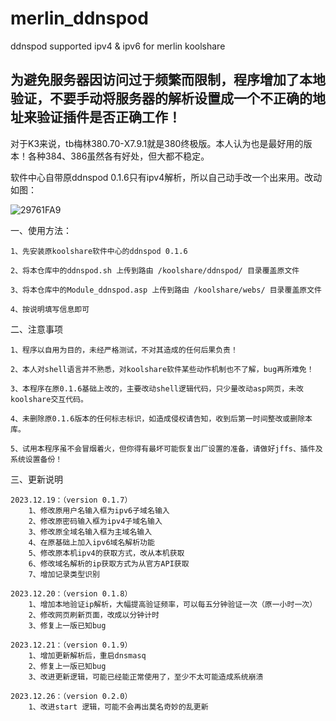 # merlin_ddnspod

ddnspod supported ipv4 & ipv6 for merlin koolshare

## 为避免服务器因访问过于频繁而限制，程序增加了本地验证，不要手动将服务器的解析设置成一个不正确的地址来验证插件是否正确工作！

对于K3来说，tb梅林380.70-X7.9.1就是380终极版。本人认为也是最好用的版本！各种384、386虽然各有好处，但大都不稳定。

软件中心自带原ddnspod 0.1.6只有ipv4解析，所以自己动手改一个出来用。改动如图：

![29761FA9](https://github.com/alal001/merlin_ddnspod/assets/39854347/ad69d012-8fa8-41d6-a5a7-4b0b8f472fa7)

一、使用方法：

    1、先安装原koolshare软件中心的ddnspod 0.1.6

    2、将本仓库中的ddnspod.sh 上传到路由 /koolshare/ddnspod/ 目录覆盖原文件

    3、将本仓库中的Module_ddnspod.asp 上传到路由 /koolshare/webs/ 目录覆盖原文件

    4、按说明填写信息即可

二、注意事项

    1、程序以自用为目的，未经严格测试，不对其造成的任何后果负责！
    
    2、本人对shell语言并不熟悉，对koolshare软件某些动作机制也不了解，bug再所难免！
    
    3、本程序在原0.1.6基础上改的，主要改动shell逻辑代码，只少量改动asp网页，未改koolshare交互代码。

    4、未删除原0.1.6版本的任何标志标识，如造成侵权请告知，收到后第一时间整改或删除本库。
    
    5、试用本程序虽不会冒烟着火，但你得有最坏可能恢复出厂设置的准备，请做好jffs、插件及系统设置备份！

三、更新说明

    2023.12.19：（version 0.1.7）
        1、修改原用户名输入框为ipv6子域名输入
        2、修改原密码输入框为ipv4子域名输入
        3、修改原全域名输入框为主域名输入
        4、在原基础上加入ipv6域名解析功能
        5、修改原本机ipv4的获取方式，改从本机获取
        6、修改域名解析的ip获取方式为从官方API获取
        7、增加记录类型识别
    
    2023.12.20：（version 0.1.8）
        1、增加本地验证ip解析，大幅提高验证频率，可以每五分钟验证一次（原一小时一次）
        2、修改网页刷新页面，改成以分钟计时
        3、修复上一版已知bug

    2023.12.21：（version 0.1.9）
        1、增加更新解析后，重启dnsmasq
        2、修复上一版已知bug
        3、改进更新逻辑，可能已经能正常使用了，至少不太可能造成系统崩溃

    2023.12.26：（version 0.2.0）
        1、改进start 逻辑，可能不会再出莫名奇妙的乱更新